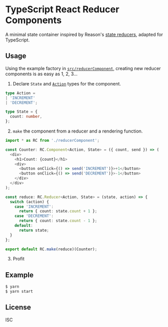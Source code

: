 # TypeScript React Reducer Components

A minimal state container inspired by Reason's [state reducers][reason-reducer],
adapted for TypeScript.

## Usage

Using the example factory in [`src/reducerComponent`](src/reducerComponent),
creating new reducer components is as easy as 1, 2, 3...

1. Declare `State` and [`Action`][ts-actions] types for the component.

```typescript
type Action =
| 'INCREMENT'
| 'DECREMENT';

type State = {
  count: number,
};
```

2. `make` the component from a reducer and a rendering function.

```typescript
import * as RC from './reducerComponent';

const Counter: RC.Component<Action, State> = ({ count, send }) => (
  <div>
    <h1>Count: {count}</h1>
    <div>
      <button onClick={() => send('INCREMENT')}>+1</button>
      <button onClick={() => send('DECREMENT')}>-1</button>
    </div>
  </div>
);

const reduce: RC.Reducer<Action, State> = (state, action) => {
  switch (action) {
    case 'INCREMENT':
      return { count: state.count + 1 };
    case 'DECREMENT':
      return { count: state.count - 1 };
    default:
      return state;
  }
};

export default RC.make(reduce)(Counter);
```

3. Profit

## Example

```sh
$ yarn
$ yarn start
```

## License

ISC

[ts-actions]: https://rjzaworski.com/2016/09/typescript-redux-async-actions
[reason-reducer]: https://github.com/reasonml/reason-react/blob/master/docs/state-actions-reducer.md
